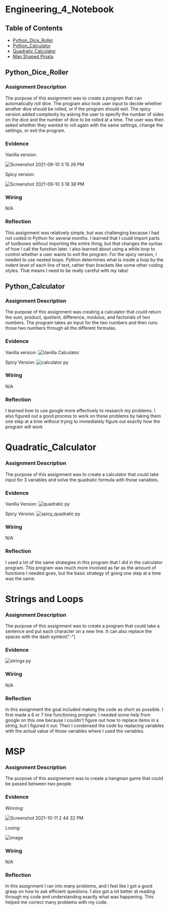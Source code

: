 # Engineering_4_Notebook

## Table of Contents
* [Python_Dice_Roller](#PythonDiceRoller)
* [Python_Calculator](#Python_Calculator)
* [Quadratic Calculator](#Quadratic_Calculator)
* [Man Shaped Pinata](#MSP)

## Python_Dice_Roller


### Assignment Description

The purpose of this assignment was to create a program that can automatically roll dice. The program also took user input to decide whether another dice should be rolled, or if the program should exit. The spicy version added complexity by asking the user to specify the number of sides on the dice and the number of dice to be rolled at a time. The user was then asked whether they wanted to roll again with the same settings, change the settings, or exit the program. 

### Evidence 

Vanilla version:

![Screenshot 2021-09-10 3 15 26 PM](https://user-images.githubusercontent.com/89222808/133513775-a3eafb43-f836-4e4f-8aa6-e28ca584901f.png)

Spicy version:

![Screenshot 2021-09-10 3 18 38 PM](https://user-images.githubusercontent.com/89222808/133513750-727cdb6c-1c27-4c8a-83d4-50ea9136a221.png)

### Wiring

N/A

### Reflection

This assignment was relatively simple, but was challenging because I had not coded in Python for several months. I learned that I could import parts of toolboxes without importing the entire thing, but that changes the syntax of how I call the function later. I also learned about using a while loop to control whether a user wants to exit the program. For the spicy version, I needed to use nested loops. Python determines what is inside a loop by the indent level of each line of text, rather than brackets like some other coding styles. That means I need to be really careful with my tabs!


## Python_Calculator

### Assignment Description

The purpose of this assignment was creating a calculator that could return the sum, product, quotient, difference, modulus, and factorials of two numbers. The program takes an input for the two numbers and then runs those two numbers through all the different formulas.

### Evidence 

Vanilla version: ![Vanilla Calculator](https://user-images.githubusercontent.com/60942957/134040700-fb2ce50b-0426-4686-8a39-8f5432a14dae.png)

Spicy Version: ![calculator py](https://user-images.githubusercontent.com/60942957/134040332-912cc3d9-19f6-4371-bae8-a2cc1ed31231.png)

### Wiring

N/A

### Reflection

I learned how to use google more effectively to research my problems. I also figured out a good process to work on these problems by taking them one step at a time without 
trying to immediately figure out exactly how the program will work


# Quadratic_Calculator

### Assignment Description

The purpose of this assignment was to create a calculator that could take input for 3 variables and solve the quadratic formula with those variables.

### Evidence

Vanilla Version: ![quadratic py](https://user-images.githubusercontent.com/60942957/134203305-62ff7c04-f5dd-4bde-a2d2-df6823f59ccd.png)

Spicy Version: ![spicy_quadratic py](https://user-images.githubusercontent.com/60942957/134213566-fadd0069-a724-48e0-8da9-eeeb45d4091a.png)

### Wiring

N/A

### Reflection

I used a lot of the same strategies in this program that I did in the calculator program. This program was much more involved as far as the amount of functions I needed goes, 
but the basic strategy of going one step at a time was the same.


# Strings and Loops

### Assignment Description

The purpose of this assignment was to create a program that could take a sentence and put each character on a new line. It can also replace the spaces with the dash symbol("-")

### Evidence

![strings py](https://user-images.githubusercontent.com/60942957/134543813-9d21da5a-fb49-4341-99c5-240637a1c6b3.png)

### Wiring

N/A

### Reflection

In this assignment the goal included making the code as short as possible. I first made a 6 or 7 line functioning program. I needed some help from google on this one because
I couldn't figure out how to replace items in a string, but I figured it out. Then I condensed the code by replacing variables with the actual value of those variables where I
used the variables.


# MSP

### Assignment Description

The purpose of this assignement was to create a hangman game that could be passed between two people.

### Evidence

Winning: 

![Screenshot 2021-10-11 2 44 32 PM](https://user-images.githubusercontent.com/60942957/136839290-b9fdb5be-c5e4-4f8f-b0e4-78e10e2a15cd.png)

Losing: 

![image](https://user-images.githubusercontent.com/60942957/136839658-2b596a76-50e1-4a94-8132-2ec4531ba753.png)

### Wiring

N/A

### Reflection

In this assignment I ran into many problems, and I feel like I got a good grasp on how to ask efficient questions. I also got a lot better at reading through my code and understanding exactly what was happening. This helped me correct many problems with my code.
